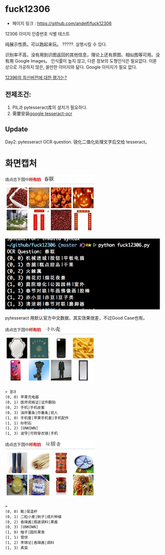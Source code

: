 fuck12306
===========
- 페이지 링크 : https://github.com/andelf/fuck12306
 
12306 이미지 인증번호 식별 테스트

纯展示性质。可以跑起来玩。
?????. 실행시킬 수 있다.

识别率不高，没有用到识图返回的其他信息，理论上还有原图、相似图等可用。没有用 Google Images。
인식률이 높지 않고, 다른 정보의 도형인식은 필요없다. 이론상으로 가공하지 않은, 쓸만한 이미지와 닮다. 
Google 이미지가 필요 없다.

[12396의 최신버전에 대한 평가는?](http://www.zhihu.com/question/28795373/answer/42181689)

## 전제조건:

1. PIL과 pytesseract库의 설치가 필요하다.
2. 需要安装[google tesseract-ocr](https://code.google.com/p/tesseract-ocr/)

## Update

Day2: pytesseract OCR question. 锐化二值化处理文字后交给 tesseract。

# 화면캡처

![](../img/008-14-01.jpg)

![](../img/008-14-02.png)

pytesseract 用默认官方中文数据，其实效果很差，不过Good Case也有。

![](../img/008-14-03.jpg)

```
> 결과
(0, 0) 苹果充电器
(0, 1) 医师资格证|证件翻拍
(0, 2) 手机|手机皮套
(0, 3) 油炸薯条|炸暑条|双人
(1, 0) 手机套|苹果手机套|手机配件
(1, 1) 砂积石
(1, 2) [UNKOWN]
(1, 3) 波导|可转穿衣镜|手机
```

![](../img/008-14-04.jpg)

```
>
(0, 0) 靴|保温杯
(0, 1) 二粒小麦|刷子|成片种植
(0, 2) 香辣酱|瓶装调料|果酱
(0, 3) [UNKOWN]
(1, 0) 柚子|圆形果类
(1, 1) 雪饼
(1, 2) 李锦记|香辣酱|调料
(1, 3) 素菜
```
